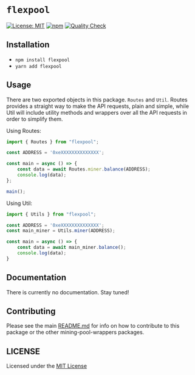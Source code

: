 # `flexpool`  

[![License: MIT](https://img.shields.io/badge/License-MIT-yellow.svg)](https://opensource.org/licenses/MIT) [![npm](https://img.shields.io/npm/v/zaida04/flexpool?color=crimson&logo=npm)](https://www.npmjs.com/package/zaida04/flexpool) [![Quality Check](https://github.com/zaida04/mining-pool-wrappers/actions/workflows/quality.yml/badge.svg)](https://github.com/zaida04/mining-pool-wrappers/actions/workflows/quality.yml)

## Installation
- `npm install flexpool`  
- `yarn add flexpool`

## Usage
There are two exported objects in this package. `Routes` and `Util`. Routes provides a straight way to make the API requests, plain and simple, while Util will include utility methods and wrappers over all the API requests in order to simplify them.

Using Routes:

```ts
import { Routes } from "flexpool";

const ADDRESS = '0xeXXXXXXXXXXXXXX';

const main = async () => {
    const data = await Routes.miner.balance(ADDRESS);
    console.log(data);
};

main();

```

Using Util:
```ts
import { Utils } from "flexpool";

const ADDRESS = '0xeXXXXXXXXXXXXXX';
const main_miner = Utils.miner(ADDRESS);

const main = async () => {
    const data = await main_miner.balance();
    console.log(data);
}
```

## Documentation
There is currently no documentation. Stay tuned!

## Contributing
Please see the main [README.md](https://github.com/zaida04/mining-pool-wrappers) for info on how to contribute to this package or the other mining-pool-wrappers packages.

## LICENSE
Licensed under the [MIT License](https://github.com/zaida04/mining-pool-wrappers/blob/master/LICENSE)